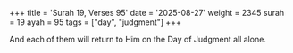 +++
title = 'Surah 19, Verses 95'
date = '2025-08-27'
weight = 2345
surah = 19
ayah = 95
tags = ["day", "judgment"]
+++

And each of them will return to Him on the Day of Judgment all alone.